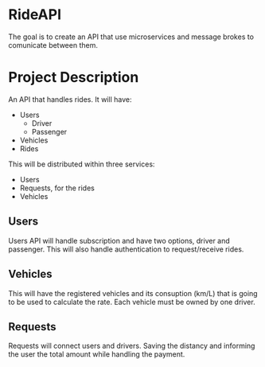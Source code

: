 # RideAPI
The goal is to create an API that use microservices and message brokes to comunicate between them.

# Project Description
An API that handles rides. It will have:
- Users
    - Driver
    - Passenger 
- Vehicles 
- Rides

This will be distributed within three services:
- Users
- Requests, for the rides
- Vehicles

## Users
Users API will handle subscription and have two options, driver and passenger. This will also handle authentication to request/receive rides.

## Vehicles
This will have the registered vehicles and its consuption (km/L) that is going to be used to calculate the rate. Each vehicle must be owned by one driver.

## Requests
Requests will connect users and drivers. Saving the distancy and informing the user the total amount while handling the payment.